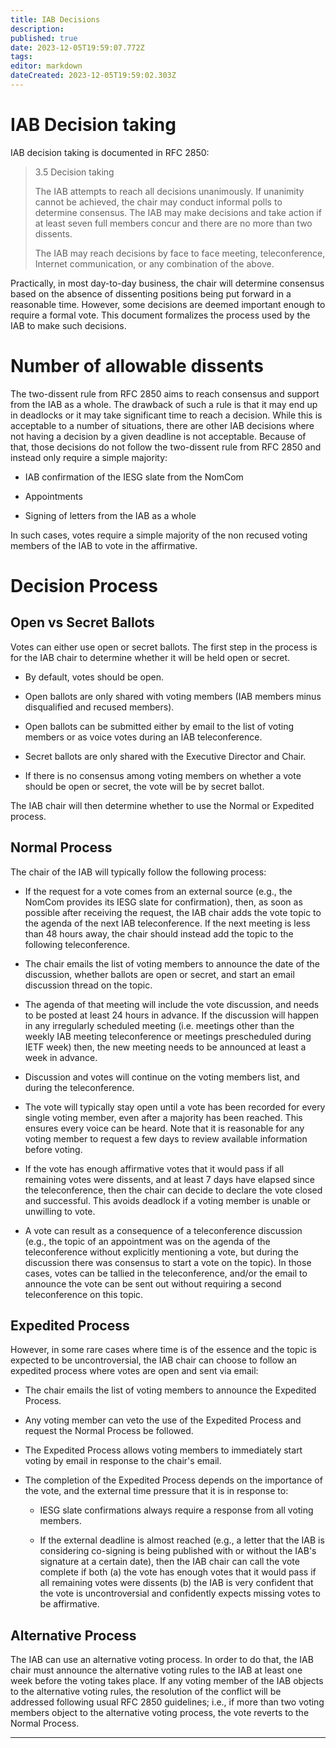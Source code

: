 ```yaml
---
title: IAB Decisions
description: 
published: true
date: 2023-12-05T19:59:07.772Z
tags: 
editor: markdown
dateCreated: 2023-12-05T19:59:02.303Z
---
```


# IAB Decision taking

IAB decision taking is documented in RFC 2850:

> 3.5 Decision taking
> 
>   The IAB attempts to reach all decisions unanimously.  If unanimity
>   cannot be achieved, the chair may conduct informal polls to determine
>   consensus.  The IAB may make decisions and take action if at least
>   seven full members concur and there are no more than two dissents.
> 
>   The IAB may reach decisions by face to face meeting, teleconference,
>   Internet communication, or any combination of the above.

Practically, in most day-to-day business, the chair will determine consensus
based on the absence of dissenting positions being put forward in a reasonable
time. However, some decisions are deemed important enough to require a formal
vote. This document formalizes the process used by the IAB to make such
decisions.

# Number of allowable dissents

The two-dissent rule from RFC 2850 aims to reach consensus and support from the
IAB as a whole. The drawback of such a rule is that it may end up in deadlocks
or it may take significant time to reach a decision. While this is acceptable
to a number of situations, there are other IAB decisions where not having a
decision by a given deadline is not acceptable. Because of that, those
decisions do not follow the two-dissent rule from RFC 2850 and instead only
require a simple majority:

* IAB confirmation of the IESG slate from the NomCom

* Appointments

* Signing of letters from the IAB as a whole

In such cases, votes require a simple majority of the non recused voting
members of the IAB to vote in the affirmative.

# Decision Process

## Open vs Secret Ballots

Votes can either use open or secret ballots. The first step in the process is
for the IAB chair to determine whether it will be held open or secret.

- By default, votes should be open.

- Open ballots are only shared with voting members (IAB members minus
  disqualified and recused members).

- Open ballots can be submitted either by email to the list of voting members
  or as voice votes during an IAB teleconference.

- Secret ballots are only shared with the Executive Director and Chair.

- If there is no consensus among voting members on whether a vote should be
  open or secret, the vote will be by secret ballot.

The IAB chair will then determine whether to use the Normal or Expedited
process.

## Normal Process

The chair of the IAB will typically follow the following process:

- If the request for a vote comes from an external source (e.g., the NomCom
  provides its IESG slate for confirmation), then, as soon as possible after
  receiving the request, the IAB chair adds the vote topic to the agenda of the
  next IAB teleconference. If the next meeting is less than 48 hours away, the
  chair should instead add the topic to the following teleconference.

- The chair emails the list of voting members to announce the date of the
  discussion, whether ballots are open or secret, and start an email discussion
  thread on the topic.
  
- The agenda of that meeting will include the vote discussion, and needs to be
  posted at least 24 hours in advance. If the discussion will happen in any
  irregularly scheduled meeting (i.e. meetings other than the weekly IAB
  meeting teleconference or meetings prescheduled during IETF week) then, the
  new meeting needs to be announced at least a week in advance.

- Discussion and votes will continue on the voting members list, and during the
  teleconference.

- The vote will typically stay open until a vote has been recorded for every
  single voting member, even after a majority has been reached. This ensures
  every voice can be heard. Note that it is reasonable for any voting member to
  request a few days to review available information before voting.

- If the vote has enough affirmative votes that it would pass if all remaining
  votes were dissents, and at least 7 days have elapsed since the
  teleconference, then the chair can decide to declare the vote closed and
  successful. This avoids deadlock if a voting member is unable or unwilling to
  vote.

- A vote can result as a consequence of a teleconference discussion (e.g., the
  topic of an appointment was on the agenda of the teleconference without
  explicitly mentioning a vote, but during the discussion there was consensus
  to start a vote on the topic). In those cases, votes can be tallied in the
  teleconference, and/or the email to announce the vote can be sent out without
  requiring a second teleconference on this topic.

## Expedited Process

However, in some rare cases where time is of the essence and the topic is
expected to be uncontroversial, the IAB chair can choose to follow an expedited
process where votes are open and sent via email:

- The chair emails the list of voting members to announce the Expedited Process.

- Any voting member can veto the use of the Expedited Process and request the
  Normal Process be followed.
  
- The Expedited Process allows voting members to immediately start voting by
  email in response to the chair's email.

- The completion of the Expedited Process depends on the importance of the
  vote, and the external time pressure that it is in response to:
  
    - IESG slate confirmations always require a response from all voting
      members.
    
    - If the external deadline is almost reached (e.g., a letter that the IAB
      is considering co-signing is being published with or without the IAB's
      signature at a certain date), then the IAB chair can call the vote
      complete if both (a) the vote has enough votes that it would pass if all
      remaining votes were dissents (b) the IAB is very confident that the vote
      is uncontroversial and confidently expects missing votes to be
      affirmative.

## Alternative Process

The IAB can use an alternative voting process. In order to do that, the IAB
chair must announce the alternative voting rules to the IAB at least one week
before the voting takes place. If any voting member of the IAB objects to the
alternative voting rules, the resolution of the conflict will be addressed
following usual RFC 2850 guidelines; i.e., if more than two voting members
object to the alternative voting process, the vote reverts to the Normal
Process.

---